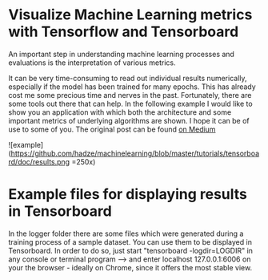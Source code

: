# Visualize Machine Learning metrics with Tensorflow and Tensorboard

An important step in understanding machine learning processes and evaluations is the interpretation of various metrics.

It can be very time-consuming to read out individual results numerically, especially if the model has been trained for many epochs. 
This has already cost me some precious time and nerves in the past. Fortunately, there are some tools out there that can help. 
In the following example I would like to show you an application with which both the architecture and some important metrics of underlying algorithms are shown. 
I hope it can be of use to some of you.
The original post can be found [on Medium](https://ahadzalic.medium.com/visualize-machine-learning-metrics-with-tensorflow-and-tensorboard-6928db082830)

![example](https://github.com/hadze/machinelearning/blob/master/tutorials/tensorboard/doc/results.png =250x)

# Example files for displaying results in Tensorboard

In the logger folder there are some files which were generated during a training process of a sample dataset. You can use them to be displayed in Tensorboard. In order to do so, just start "tensorboard -logdir=LOGDIR" in any console or terminal program –> and enter localhost 127.0.0.1:6006 on your the browser - ideally on Chrome, since it offers the most stable view.
